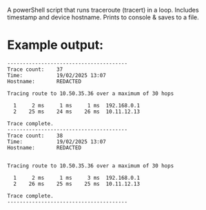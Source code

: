 A powerShell script that runs traceroute (tracert) in a loop. Includes timestamp and device hostname. Prints to console & saves to a file.

# Example output:
```
---------------------------------------
Trace count:    37
Time:           19/02/2025 13:07
Hostname:       REDACTED

Tracing route to 10.50.35.36 over a maximum of 30 hops

  1     2 ms     1 ms     1 ms  192.168.0.1
  2    25 ms    24 ms    26 ms  10.11.12.13

Trace complete.
---------------------------------------
Trace count:    38
Time:           19/02/2025 13:07
Hostname:       REDACTED


Tracing route to 10.50.35.36 over a maximum of 30 hops

  1     2 ms     1 ms     3 ms  192.168.0.1
  2    26 ms    25 ms    25 ms  10.11.12.13

Trace complete.
---------------------------------------
```
